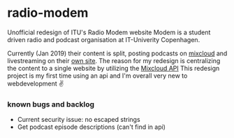 # radio-modem
Unofficial redesign of ITU's Radio Modem website
Modem is a student driven radio and podcast organisation at IT-Univerity Copenhagen.

Currently (Jan 2019) their content is split, posting podcasts on [mixcloud](https://mixcloud.com/RadioModem/) and livestreaming on their [own site](https://radiomodem.dk).
The reason for my redesign is centralizing the content to a single website by utilizing the [Mixcloud API](https://api.mixcloud.com)
This redesign project is my first time using an api and I'm overall very new to webdevelopment ✌


### known bugs and backlog

- Current security issue: no escaped strings
- Get podcast episode descriptions (can't find in api)
